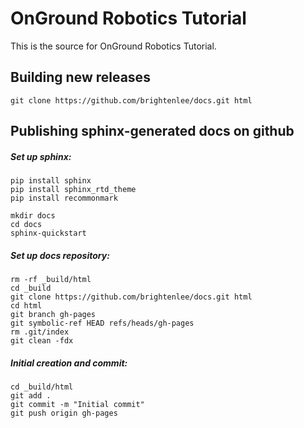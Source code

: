 # OnGround Robotics Tutorial

This is the source for OnGround Robotics Tutorial.


Building new releases
------------------------------------------

```
git clone https://github.com/brightenlee/docs.git html
```


Publishing sphinx-generated docs on github
------------------------------------------

##### Set up sphinx:
```
pip install sphinx
pip install sphinx_rtd_theme
pip install recommonmark

mkdir docs
cd docs
sphinx-quickstart
```

##### Set up docs repository:
```
rm -rf _build/html
cd _build
git clone https://github.com/brightenlee/docs.git html
cd html
git branch gh-pages
git symbolic-ref HEAD refs/heads/gh-pages
rm .git/index
git clean -fdx
```

##### Initial creation and commit:
```
cd _build/html
git add .
git commit -m "Initial commit"
git push origin gh-pages
```
